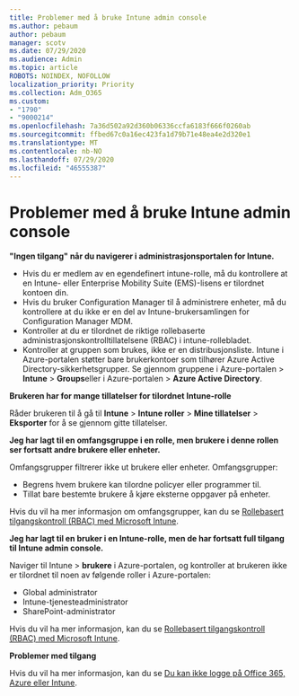 ```yaml
---
title: Problemer med å bruke Intune admin console
ms.author: pebaum
author: pebaum
manager: scotv
ms.date: 07/29/2020
ms.audience: Admin
ms.topic: article
ROBOTS: NOINDEX, NOFOLLOW
localization_priority: Priority
ms.collection: Adm_O365
ms.custom:
- "1790"
- "9000214"
ms.openlocfilehash: 7a36d502a92d360b06336ccfa6183f666f0260ab
ms.sourcegitcommit: ffbed67c0a16ec423fa1d79b71e48ea4e2d320e1
ms.translationtype: MT
ms.contentlocale: nb-NO
ms.lasthandoff: 07/29/2020
ms.locfileid: "46555387"
---
```

# <a name="problems-using-the-intune-admin-console"></a>Problemer med å bruke Intune admin console

**"Ingen tilgang" når du navigerer i administrasjonsportalen for Intune.**

- Hvis du er medlem av en egendefinert intune-rolle, må du kontrollere at en Intune- eller Enterprise Mobility Suite (EMS)-lisens er tilordnet kontoen din.
- Hvis du bruker Configuration Manager til å administrere enheter, må du kontrollere at du ikke er en del av Intune-brukersamlingen for Configuration Manager MDM.
- Kontroller at du er tilordnet de riktige rollebaserte administrasjonskontrolltillatelsene (RBAC) i intune-rollebladet.
- Kontroller at gruppen som brukes, ikke er en distribusjonsliste. Intune i Azure-portalen støtter bare brukerkontoer som tilhører Azure Active Directory-sikkerhetsgrupper. Se gjennom gruppene i Azure-portalen > **Intune**  >  **Groups**eller i Azure-portalen > **Azure Active Directory**.

**Brukeren har for mange tillatelser for tilordnet Intune-rolle**

Råder brukeren til å gå til **Intune**  >  **Intune roller**  >  **Mine tillatelser**  >  **Eksporter** for å se gjennom gitte tillatelser.

**Jeg har lagt til en omfangsgruppe i en rolle, men brukere i denne rollen ser fortsatt andre brukere eller enheter.**

Omfangsgrupper filtrerer ikke ut brukere eller enheter. Omfangsgrupper:

- Begrens hvem brukere kan tilordne policyer eller programmer til.
- Tillat bare bestemte brukere å kjøre eksterne oppgaver på enheter.

Hvis du vil ha mer informasjon om omfangsgrupper, kan du se [Rollebasert tilgangskontroll (RBAC) med Microsoft Intune](https://docs.microsoft.com/intune/role-based-access-control).

**Jeg har lagt til en bruker i en Intune-rolle, men de har fortsatt full tilgang til Intune admin console.**

Naviger til Intune > **brukere** i Azure-portalen, og kontroller at brukeren ikke er tilordnet til noen av følgende roller i Azure-portalen:

- Global administrator
- Intune-tjenesteadministrator
- SharePoint-administrator

Hvis du vil ha mer informasjon, kan du se [Rollebasert tilgangskontroll (RBAC) med Microsoft Intune](https://docs.microsoft.com/intune/role-based-access-control).

**Problemer med tilgang**

Hvis du vil ha mer informasjon, kan du se [Du kan ikke logge på Office 365, Azure eller Intune](https://support.microsoft.com/help/2412085/you-can-t-sign-in-to-office-365-azure-or-intune).